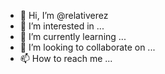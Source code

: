 - 👋 Hi, I’m @relativerez
- 👀 I’m interested in ...
- 🌱 I’m currently learning ...
- 💞️ I’m looking to collaborate on ...
- 📫 How to reach me ...

<!---
relativerez/relativerez is a ✨ special ✨ repository because its `README.md` (this file) appears on your GitHub profile.
You can click the Preview link to take a look at your changes.
--->
